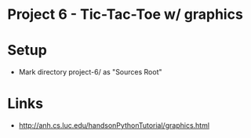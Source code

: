 # Project 6 - Tic-Tac-Toe w/ graphics

# Setup
- Mark directory project-6/ as "Sources Root"

# Links
- http://anh.cs.luc.edu/handsonPythonTutorial/graphics.html
